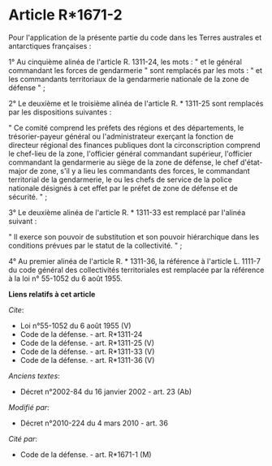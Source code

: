 # Article R*1671-2

Pour l'application de la présente partie du code dans les Terres australes et antarctiques françaises : 

1° Au cinquième alinéa de l'article R. 1311-24, les mots : " et le général commandant les forces de gendarmerie " sont
remplacés par les mots : " et les commandants territoriaux de la gendarmerie nationale de la zone de défense " ; 

2° Le deuxième et le troisième alinéa de l'article R. * 1311-25 sont remplacés par les dispositions suivantes : 

" Ce comité comprend les préfets des régions et des départements, le trésorier-payeur général ou l'administrateur exerçant la
fonction de directeur régional des finances publiques dont la circonscription comprend le chef-lieu de la zone, l'officier
général commandant supérieur, l'officier commandant la gendarmerie au siège de la zone de défense, le chef d'état-major de
zone, s'il y a lieu les commandants des forces, le commandant territorial de la gendarmerie, le ou les chefs de service de la
police nationale désignés à cet effet par le préfet de zone de défense et de sécurité. " ; 

3° Le deuxième alinéa de l'article R. * 1311-33 est remplacé par l'alinéa suivant : 

" Il exerce son pouvoir de substitution et son pouvoir hiérarchique dans les conditions prévues par le statut de la
collectivité. " ; 

4° Au premier alinéa de l'article R. * 1311-36, la référence à l'article L. 1111-7 du code général des collectivités
territoriales est remplacée par la référence à la loi n° 55-1052 du 6 août 1955.

**Liens relatifs à cet article**

_Cite_:

  - Loi n°55-1052 du 6 août 1955 (V)
  - Code de la défense. - art. R*1311-24
  - Code de la défense. - art. R*1311-25 (V)
  - Code de la défense. - art. R*1311-33 (V)
  - Code de la défense. - art. R*1311-36 (V)

_Anciens textes_:

  - Décret n°2002-84 du 16 janvier 2002 - art. 23 (Ab)

_Modifié par_:

  - Décret n°2010-224 du 4 mars 2010 - art. 36

_Cité par_:

  - Code de la défense. - art. R*1671-1 (M)
